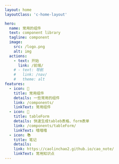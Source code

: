 ```yaml
---
layout: home
layoutClass: 'c-home-layout'

hero:
  name: 常用的组件
  text: component library
  tagline: component
  image:
    src: /logo.png
    alt: img
  actions:
    - text: 开始
      link: /前端/
    # - text: 导航
    #   link: /nav/
    #   theme: alt
features:
  - icon: 🍉
    title: 常用组件
    details: 一些常用的组件
    link: /components/
    linkText: 常用组件
  - icon: 🍉
    title: tableForm
    details: 快速生成tableb表格、form表单
    link: /components/tableForm/
    linkText: 嘻嘻嘻
  - icon: 📚
    title: 笔记
    details: 
    link: https://caolinchao2.github.io/cao_note/
    linkText: 常用知识点
---
```


<style>
.c-home-layout .image-src{
  /* border-radius: 50%; */
}
/*爱的魔力转圈圈*/
.c-home-layout .image-src:hover {
  transform: translate(-50%, -50%) rotate(666turn);
  transition: transform 59s 1s cubic-bezier(0.3, 0, 0.8, 1);
}

.c-home-layout .details small {
  opacity: 0.8;
}

.c-home-layout .bottom-small {
  display: block;
  margin-top: 2em;
  text-align: right;
}
</style>
